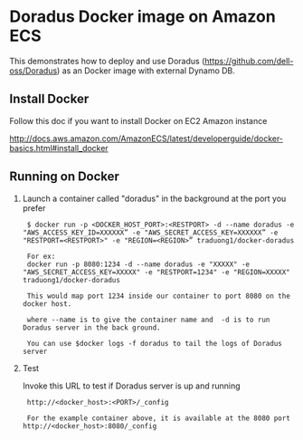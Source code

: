 Doradus Docker image on Amazon ECS
==================================

This demonstrates how to deploy and use Doradus (https://github.com/dell-oss/Doradus) as an Docker image with external Dynamo DB.

Install Docker
----------------
Follow this doc if you want to install Docker on EC2 Amazon instance

http://docs.aws.amazon.com/AmazonECS/latest/developerguide/docker-basics.html#install_docker

Running on Docker
----------------

1. Launch a container called "doradus" in the background at the port you prefer

        $ docker run -p <DOCKER_HOST_PORT>:<RESTPORT> -d --name doradus -e "AWS_ACCESS_KEY_ID=XXXXXX” -e "AWS_SECRET_ACCESS_KEY=XXXXXX” -e "RESTPORT=<RESTPORT>" -e "REGION=<REGION>” traduong1/docker-doradus

        For ex:
        docker run -p 8080:1234 -d --name doradus -e "XXXXX" -e "AWS_SECRET_ACCESS_KEY=XXXXX" -e "RESTPORT=1234" -e "REGION=XXXXX" traduong1/docker-doradus
        
        This would map port 1234 inside our container to port 8080 on the docker host. 
        
        where --name is to give the container name and  -d is to run Doradus server in the back ground. 
        
        You can use $docker logs -f doradus to tail the logs of Doradus server
              
2. Test

   Invoke this URL to test if Doradus server is up and running

        http://<docker_host>:<PORT>/_config
        
        For the example container above, it is available at the 8080 port http://<docker_host>:8080/_config